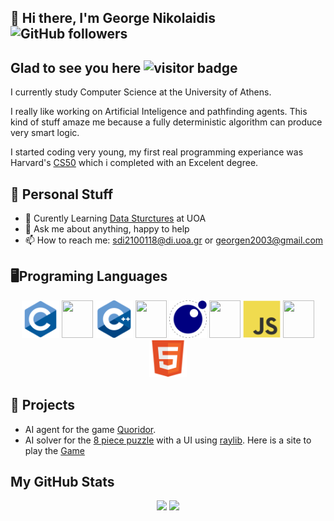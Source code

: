## 👋 Hi there, I'm George Nikolaidis <img alt="GitHub followers" src="https://img.shields.io/github/followers/georgen2003?label=Github%20followers&style=for-the-badge">


## Glad to see you here  ![visitor badge](https://visitor-badge.glitch.me/badge?page_id=jgeorgen2003.georgen2003)

I currently study Computer Science at the University of Athens.

I really like working on Artificial Inteligence and pathfinding agents. This kind of stuff amaze me because a fully deterministic algorithm can produce very smart logic.

I started coding very young, my first real programming experiance was Harvard's [CS50](https://pll.harvard.edu/course/cs50-introduction-computer-science?delta=0) which i completed with an Excelent degree.

## 🧍 Personal Stuff
- 💾 Curently Learning [Data Sturctures](http://cgi.di.uoa.gr/~k08/) at UOA
- 💬 Ask me about anything, happy to help
- 📫 How to reach me: sdi2100118@di.uoa.gr or georgen2003@gmail.com

## 🖥️Programing Languages
<div>
  <p align="center">
    <img title=C src=https://github.com/devicons/devicon/blob/master/icons/c/c-original.svg width=60 height=60>
    <img src=https://upload.wikimedia.org/wikipedia/commons/5/59/Empty.png width=50 height=60>
    <img title=C++ src=https://github.com/devicons/devicon/blob/master/icons/cplusplus/cplusplus-original.svg width=60 height=60 style="">
    <img src=https://upload.wikimedia.org/wikipedia/commons/5/59/Empty.png width=50 height=60>
    <img title=Lua src=https://github.com/devicons/devicon/blob/master/icons/lua/lua-original.svg width=60 height=60>
    <img src=https://upload.wikimedia.org/wikipedia/commons/5/59/Empty.png width=50 height=60>
    <img title=JavaScript src=https://github.com/devicons/devicon/blob/master/icons/javascript/javascript-original.svg width=60 height=60>
    <img src=https://upload.wikimedia.org/wikipedia/commons/5/59/Empty.png width=50 height=60>
    <img title=HTML src=https://github.com/devicons/devicon/blob/master/icons/html5/html5-original.svg width=60 height=60>
  </p>
</div>
    

## 🔌 Projects
- AI agent for the game [Quoridor](https://en.wikipedia.org/wiki/Quoridor).
- AI solver for the [8 piece puzzle](https://github.com/georgen2003/N-Piece-Puzzle) with a UI using [raylib](https://www.raylib.com/). Here is a site to play the [Game](https://www.artbylogic.com/puzzles/numSlider/numberShuffle.htm?rows=3&cols=3&sqr=1)


## My GitHub Stats
<p align="center">
  <img height="180em" src="https://github-readme-stats.vercel.app/api?username=georgen2003&show_icons=true&bg_color=30,0d324d,7f5a83&title_color=fff&text_color=fff&hide_border=true&count_private=true&include_all_commits=true&theme=Gradient" />

  <img height="180em" src="https://github-readme-stats.vercel.app/api/top-langs/?username=georgen2003&layout=compact&bg_color=30,e96443,904e95&title_color=fff&text_color=fff&hide_border=true" />
</p>